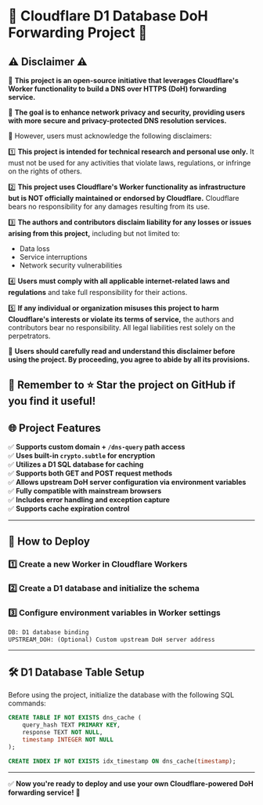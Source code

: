 # 🚀 Cloudflare D1 Database DoH Forwarding Project 🚀

## ⚠ Disclaimer ⚠

🔹 **This project is an open-source initiative that leverages Cloudflare's Worker functionality to build a DNS over HTTPS (DoH) forwarding service.**

🔹 **The goal is to enhance network privacy and security, providing users with more secure and privacy-protected DNS resolution services.**

📌 However, users must acknowledge the following disclaimers:

1️⃣ **This project is intended for technical research and personal use only.** It must not be used for any activities that violate laws, regulations, or infringe on the rights of others.

2️⃣ **This project uses Cloudflare's Worker functionality as infrastructure but is NOT officially maintained or endorsed by Cloudflare.** Cloudflare bears no responsibility for any damages resulting from its use.

3️⃣ **The authors and contributors disclaim liability for any losses or issues arising from this project,** including but not limited to:
   - Data loss
   - Service interruptions
   - Network security vulnerabilities

4️⃣ **Users must comply with all applicable internet-related laws and regulations** and take full responsibility for their actions.

5️⃣ **If any individual or organization misuses this project to harm Cloudflare's interests or violate its terms of service,** the authors and contributors bear no responsibility. All legal liabilities rest solely on the perpetrators.

📢 **Users should carefully read and understand this disclaimer before using the project. By proceeding, you agree to abide by all its provisions.**

📌 Remember to ⭐ Star the project on GitHub if you find it useful!
---

## 🌐 Project Features

✅ **Supports custom domain + `/dns-query` path access**  
✅ **Uses built-in `crypto.subtle` for encryption**  
✅ **Utilizes a D1 SQL database for caching**  
✅ **Supports both GET and POST request methods**  
✅ **Allows upstream DoH server configuration via environment variables**  
✅ **Fully compatible with mainstream browsers**  
✅ **Includes error handling and exception capture**  
✅ **Supports cache expiration control**

---

## 🔧 How to Deploy

### 1️⃣ **Create a new Worker in Cloudflare Workers**

### 2️⃣ **Create a D1 database and initialize the schema**

### 3️⃣ **Configure environment variables in Worker settings**

```txt
DB: D1 database binding
UPSTREAM_DOH: (Optional) Custom upstream DoH server address
```

---

## 🛠 D1 Database Table Setup

Before using the project, initialize the database with the following SQL commands:

```sql
CREATE TABLE IF NOT EXISTS dns_cache (
    query_hash TEXT PRIMARY KEY,
    response TEXT NOT NULL,
    timestamp INTEGER NOT NULL
);

CREATE INDEX IF NOT EXISTS idx_timestamp ON dns_cache(timestamp);
```

---

✅ **Now you're ready to deploy and use your own Cloudflare-powered DoH forwarding service!** 🚀

